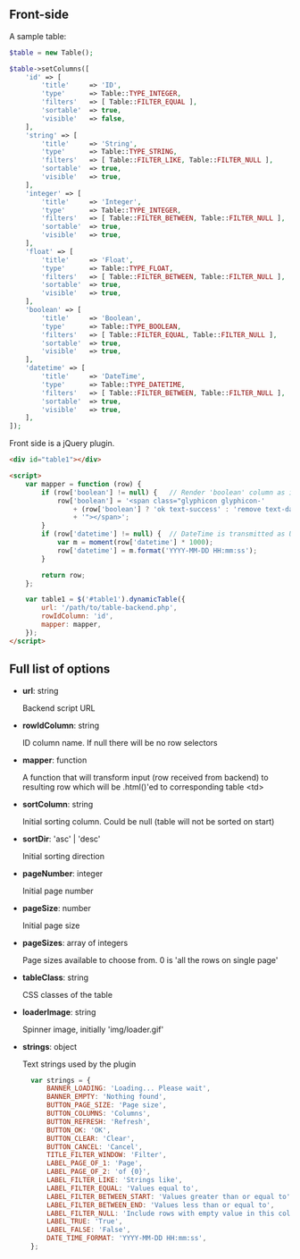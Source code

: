 Front-side
----------

A sample table:

```php
$table = new Table();

$table->setColumns([
    'id' => [
        'title'     => 'ID',
        'type'      => Table::TYPE_INTEGER,
        'filters'   => [ Table::FILTER_EQUAL ],
        'sortable'  => true,
        'visible'   => false,
    ],
    'string' => [
        'title'     => 'String',
        'type'      => Table::TYPE_STRING,
        'filters'   => [ Table::FILTER_LIKE, Table::FILTER_NULL ],
        'sortable'  => true,
        'visible'   => true,
    ],
    'integer' => [
        'title'     => 'Integer',
        'type'      => Table::TYPE_INTEGER,
        'filters'   => [ Table::FILTER_BETWEEN, Table::FILTER_NULL ],
        'sortable'  => true,
        'visible'   => true,
    ],
    'float' => [
        'title'     => 'Float',
        'type'      => Table::TYPE_FLOAT,
        'filters'   => [ Table::FILTER_BETWEEN, Table::FILTER_NULL ],
        'sortable'  => true,
        'visible'   => true,
    ],
    'boolean' => [
        'title'     => 'Boolean',
        'type'      => Table::TYPE_BOOLEAN,
        'filters'   => [ Table::FILTER_EQUAL, Table::FILTER_NULL ],
        'sortable'  => true,
        'visible'   => true,
    ],
    'datetime' => [
        'title'     => 'DateTime',
        'type'      => Table::TYPE_DATETIME,
        'filters'   => [ Table::FILTER_BETWEEN, Table::FILTER_NULL ],
        'sortable'  => true,
        'visible'   => true,
    ],
]);
```

Front side is a jQuery plugin. 

```html
<div id="table1"></div>

<script>
    var mapper = function (row) {
        if (row['boolean'] != null) {   // Render 'boolean' column as icon
            row['boolean'] = '<span class="glyphicon glyphicon-'
                + (row['boolean'] ? 'ok text-success' : 'remove text-danger')
                + '"></span>';
        }
        if (row['datetime'] != null) {  // DateTime is transmitted as UNIX timestamp
            var m = moment(row['datetime'] * 1000);
            row['datetime'] = m.format('YYYY-MM-DD HH:mm:ss');
        }

        return row;
    };

    var table1 = $('#table1').dynamicTable({
        url: '/path/to/table-backend.php',
        rowIdColumn: 'id',
        mapper: mapper,
    });
</script>
```

Full list of options
--------------------
* **url**: string

  Backend script URL

* **rowIdColumn**: string

  ID column name. If null there will be no row selectors

* **mapper**: function

  A function that will transform input (row received from backend) to resulting row which will be .html()'ed to corresponding table &lt;td&gt;

* **sortColumn**: string

  Initial sorting column. Could be null (table will not be sorted on start)

* **sortDir**: 'asc' | 'desc'

  Initial sorting direction

* **pageNumber**: integer

  Initial page number

* **pageSize**: number

  Initial page size

* **pageSizes**: array of integers

  Page sizes available to choose from. 0 is 'all the rows on single page'

* **tableClass**: string

  CSS classes of the table

* **loaderImage**: string

  Spinner image, initially 'img/loader.gif'
 
* **strings**: object

  Text strings used by the plugin

  ```js
    var strings = {
        BANNER_LOADING: 'Loading... Please wait',
        BANNER_EMPTY: 'Nothing found',
        BUTTON_PAGE_SIZE: 'Page size',
        BUTTON_COLUMNS: 'Columns',
        BUTTON_REFRESH: 'Refresh',
        BUTTON_OK: 'OK',
        BUTTON_CLEAR: 'Clear',
        BUTTON_CANCEL: 'Cancel',
        TITLE_FILTER_WINDOW: 'Filter',
        LABEL_PAGE_OF_1: 'Page',
        LABEL_PAGE_OF_2: 'of {0}',
        LABEL_FILTER_LIKE: 'Strings like',
        LABEL_FILTER_EQUAL: 'Values equal to',
        LABEL_FILTER_BETWEEN_START: 'Values greater than or equal to',
        LABEL_FILTER_BETWEEN_END: 'Values less than or equal to',
        LABEL_FILTER_NULL: 'Include rows with empty value in this column',
        LABEL_TRUE: 'True',
        LABEL_FALSE: 'False',
        DATE_TIME_FORMAT: 'YYYY-MM-DD HH:mm:ss',
    };
  ```
